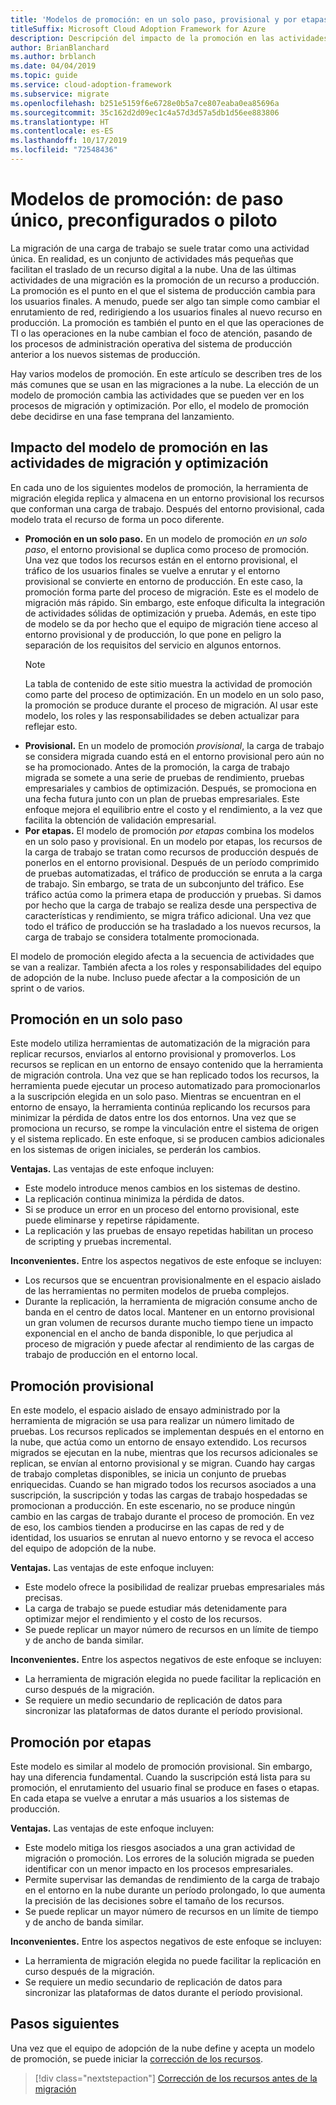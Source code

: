 ```yaml
---
title: 'Modelos de promoción: en un solo paso, provisional y por etapas'
titleSuffix: Microsoft Cloud Adoption Framework for Azure
description: Descripción del impacto de la promoción en las actividades de migración
author: BrianBlanchard
ms.author: brblanch
ms.date: 04/04/2019
ms.topic: guide
ms.service: cloud-adoption-framework
ms.subservice: migrate
ms.openlocfilehash: b251e5159f6e6728e0b5a7ce807eaba0ea85696a
ms.sourcegitcommit: 35c162d2d09ec1c4a57d3d57a5db1d56ee883806
ms.translationtype: HT
ms.contentlocale: es-ES
ms.lasthandoff: 10/17/2019
ms.locfileid: "72548436"
---
```

# <a name="promotion-models---single-step-staged-or-flight"></a>Modelos de promoción: de paso único, preconfigurados o piloto

La migración de una carga de trabajo se suele tratar como una actividad única. En realidad, es un conjunto de actividades más pequeñas que facilitan el traslado de un recurso digital a la nube. Una de las últimas actividades de una migración es la promoción de un recurso a producción. La promoción es el punto en el que el sistema de producción cambia para los usuarios finales. A menudo, puede ser algo tan simple como cambiar el enrutamiento de red, redirigiendo a los usuarios finales al nuevo recurso en producción. La promoción es también el punto en el que las operaciones de TI o las operaciones en la nube cambian el foco de atención, pasando de los procesos de administración operativa del sistema de producción anterior a los nuevos sistemas de producción.

Hay varios modelos de promoción. En este artículo se describen tres de los más comunes que se usan en las migraciones a la nube. La elección de un modelo de promoción cambia las actividades que se pueden ver en los procesos de migración y optimización. Por ello, el modelo de promoción debe decidirse en una fase temprana del lanzamiento.

## <a name="impact-of-promotion-model-on-migrate-and-optimize-activities"></a>Impacto del modelo de promoción en las actividades de migración y optimización

En cada uno de los siguientes modelos de promoción, la herramienta de migración elegida replica y almacena en un entorno provisional los recursos que conforman una carga de trabajo. Después del entorno provisional, cada modelo trata el recurso de forma un poco diferente.

- **Promoción en un solo paso.** En un modelo de promoción *en un solo paso*, el entorno provisional se duplica como proceso de promoción. Una vez que todos los recursos están en el entorno provisional, el tráfico de los usuarios finales se vuelve a enrutar y el entorno provisional se convierte en entorno de producción. En este caso, la promoción forma parte del proceso de migración. Este es el modelo de migración más rápido. Sin embargo, este enfoque dificulta la integración de actividades sólidas de optimización y prueba. Además, en este tipo de modelo se da por hecho que el equipo de migración tiene acceso al entorno provisional y de producción, lo que pone en peligro la separación de los requisitos del servicio en algunos entornos.
  > [!NOTE]
  >La tabla de contenido de este sitio muestra la actividad de promoción como parte del proceso de optimización. En un modelo en un solo paso, la promoción se produce durante el proceso de migración. Al usar este modelo, los roles y las responsabilidades se deben actualizar para reflejar esto.
- **Provisional.** En un modelo de promoción *provisional*, la carga de trabajo se considera migrada cuando está en el entorno provisional pero aún no se ha promocionado. Antes de la promoción, la carga de trabajo migrada se somete a una serie de pruebas de rendimiento, pruebas empresariales y cambios de optimización. Después, se promociona en una fecha futura junto con un plan de pruebas empresariales. Este enfoque mejora el equilibrio entre el costo y el rendimiento, a la vez que facilita la obtención de validación empresarial.
- **Por etapas.** El modelo de promoción *por etapas* combina los modelos en un solo paso y provisional. En un modelo por etapas, los recursos de la carga de trabajo se tratan como recursos de producción después de ponerlos en el entorno provisional. Después de un período comprimido de pruebas automatizadas, el tráfico de producción se enruta a la carga de trabajo. Sin embargo, se trata de un subconjunto del tráfico. Ese tráfico actúa como la primera etapa de producción y pruebas. Si damos por hecho que la carga de trabajo se realiza desde una perspectiva de características y rendimiento, se migra tráfico adicional. Una vez que todo el tráfico de producción se ha trasladado a los nuevos recursos, la carga de trabajo se considera totalmente promocionada.

El modelo de promoción elegido afecta a la secuencia de actividades que se van a realizar. También afecta a los roles y responsabilidades del equipo de adopción de la nube. Incluso puede afectar a la composición de un sprint o de varios.

## <a name="single-step-promotion"></a>Promoción en un solo paso

Este modelo utiliza herramientas de automatización de la migración para replicar recursos, enviarlos al entorno provisional y promoverlos. Los recursos se replican en un entorno de ensayo contenido que la herramienta de migración controla. Una vez que se han replicado todos los recursos, la herramienta puede ejecutar un proceso automatizado para promocionarlos a la suscripción elegida en un solo paso. Mientras se encuentran en el entorno de ensayo, la herramienta continúa replicando los recursos para minimizar la pérdida de datos entre los dos entornos. Una vez que se promociona un recurso, se rompe la vinculación entre el sistema de origen y el sistema replicado. En este enfoque, si se producen cambios adicionales en los sistemas de origen iniciales, se perderán los cambios.

**Ventajas.** Las ventajas de este enfoque incluyen:

- Este modelo introduce menos cambios en los sistemas de destino.
- La replicación continua minimiza la pérdida de datos.
- Si se produce un error en un proceso del entorno provisional, este puede eliminarse y repetirse rápidamente.
- La replicación y las pruebas de ensayo repetidas habilitan un proceso de scripting y pruebas incremental.

**Inconvenientes.** Entre los aspectos negativos de este enfoque se incluyen:

- Los recursos que se encuentran provisionalmente en el espacio aislado de las herramientas no permiten modelos de prueba complejos.
- Durante la replicación, la herramienta de migración consume ancho de banda en el centro de datos local. Mantener en un entorno provisional un gran volumen de recursos durante mucho tiempo tiene un impacto exponencial en el ancho de banda disponible, lo que perjudica al proceso de migración y puede afectar al rendimiento de las cargas de trabajo de producción en el entorno local.

## <a name="staged-promotion"></a>Promoción provisional

En este modelo, el espacio aislado de ensayo administrado por la herramienta de migración se usa para realizar un número limitado de pruebas. Los recursos replicados se implementan después en el entorno en la nube, que actúa como un entorno de ensayo extendido. Los recursos migrados se ejecutan en la nube, mientras que los recursos adicionales se replican, se envían al entorno provisional y se migran. Cuando hay cargas de trabajo completas disponibles, se inicia un conjunto de pruebas enriquecidas. Cuando se han migrado todos los recursos asociados a una suscripción, la suscripción y todas las cargas de trabajo hospedadas se promocionan a producción. En este escenario, no se produce ningún cambio en las cargas de trabajo durante el proceso de promoción. En vez de eso, los cambios tienden a producirse en las capas de red y de identidad, los usuarios se enrutan al nuevo entorno y se revoca el acceso del equipo de adopción de la nube.

**Ventajas.** Las ventajas de este enfoque incluyen:

- Este modelo ofrece la posibilidad de realizar pruebas empresariales más precisas.
- La carga de trabajo se puede estudiar más detenidamente para optimizar mejor el rendimiento y el costo de los recursos.
- Se puede replicar un mayor número de recursos en un límite de tiempo y de ancho de banda similar.

**Inconvenientes.** Entre los aspectos negativos de este enfoque se incluyen:

- La herramienta de migración elegida no puede facilitar la replicación en curso después de la migración.
- Se requiere un medio secundario de replicación de datos para sincronizar las plataformas de datos durante el período provisional.

## <a name="flight-promotion"></a>Promoción por etapas

Este modelo es similar al modelo de promoción provisional. Sin embargo, hay una diferencia fundamental. Cuando la suscripción está lista para su promoción, el enrutamiento del usuario final se produce en fases o etapas. En cada etapa se vuelve a enrutar a más usuarios a los sistemas de producción.

**Ventajas.** Las ventajas de este enfoque incluyen:

- Este modelo mitiga los riesgos asociados a una gran actividad de migración o promoción. Los errores de la solución migrada se pueden identificar con un menor impacto en los procesos empresariales.
- Permite supervisar las demandas de rendimiento de la carga de trabajo en el entorno en la nube durante un período prolongado, lo que aumenta la precisión de las decisiones sobre el tamaño de los recursos.
- Se puede replicar un mayor número de recursos en un límite de tiempo y de ancho de banda similar.

**Inconvenientes.** Entre los aspectos negativos de este enfoque se incluyen:

- La herramienta de migración elegida no puede facilitar la replicación en curso después de la migración.
- Se requiere un medio secundario de replicación de datos para sincronizar las plataformas de datos durante el período provisional.

## <a name="next-steps"></a>Pasos siguientes

Una vez que el equipo de adopción de la nube define y acepta un modelo de promoción, se puede iniciar la [corrección de los recursos](./remediate.md).

> [!div class="nextstepaction"]
> [Corrección de los recursos antes de la migración](./remediate.md)
